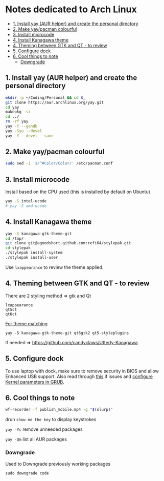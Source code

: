 # Notes dedicated to Arch Linux

<!-- toc -->

- [1. Install yay (AUR helper) and create the personal directory](#1-install-yay-aur-helper-and-create-the-personal-directory)
- [2. Make yay/pacman colourful](#2-make-yaypacman-colourful)
- [3. Install microcode](#3-install-microcode)
- [4. Install Kanagawa theme](#4-install-kanagawa-theme)
- [4. Theming between GTK and QT - to review](#4-theming-between-gtk-and-qt---to-review)
- [5. Configure dock](#5-configure-dock)
- [6. Cool things to note](#6-cool-things-to-note)
    * [Downgrade](#downgrade)

<!-- tocstop -->

## 1. Install yay (AUR helper) and create the personal directory

```bash
mkdir -p ~/Coding/Personal && cd $_
git clone https://aur.archlinux.org/yay.git
cd yay
makepkg -si
cd ../
rm -rf yay
yay -Y --gendb
yay -Syu --devel
yay -Y --devel --save
```

## 2. Make yay/pacman colourful

```bash
sudo sed -i 's/^#Color/Color/' /etc/pacman.conf
```

## 3. Install microcode

Install based on the CPU used (this is installed by default on Ubuntu)

```bash
yay -S intel-ucode
# yay -S amd-ucode
```

## 4. Install Kanagawa theme

```bash
yay -S kanagawa-gtk-theme-git
cd /tmp/
git clone git@agoodshort.github.com:refi64/stylepak.git
cd stylepak
./stylepak install-system
./stylepak install-user
```

Use `lxappearance` to review the theme applied.

## 4. Theming between GTK and QT - to review

There are 2 styling method => gtk and Qt

```
lxappearance
qt5ct
qt6ct
```

[For theme matching](https://wiki.archlinux.org/title/Uniform_look_for_Qt_and_GTK_applications#QGtkStyle)

```
yay -S kanagawa-gtk-theme-git qt6gtk2 qt5-styleplugins
```

If needed => <https://github.com/candyclaws/Utterly-Kanagawa>

## 5. Configure dock

To use laptop with dock, make sure to remove security in BIOS and allow Enhanced USB support. Also read through [this](https://community.frame.work/t/arch-caldigit-ts4-dock-xfce4-trials-tribulations-and-fixes/29117) if issues and [configure Kernel parameters in GRUB](https://forum.manjaro.org/t/how-could-i-edit-a-kernel-parameter/63241/3).

## 6. Cool things to note

```bash
wf-recorder -f publish_mobile.mp4 -g "$(slurp)"
```

drun `show me the key` to display keystrokes

`yay -Yc` remove unneeded packages

`yay -Qm` list all AUR packages

### Downgrade

Used to Downgrade previously working packages

```
sudo downgrade code
```
